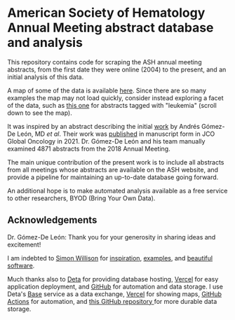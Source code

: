 # American Society of Hematology Annual Meeting abstract database and analysis

This repository contains code for scraping the ASH annual meeting abstracts, 
from the first date they were online (2004) to the present, and an initial analysis of this data.

A map of some of the data is available [here](https://ash-abstracts.vercel.app/base/abstracts_base). 
Since there are so many examples the map may not load quickly, 
consider instead exploring a facet of the data, 
such as [this one](https://ash-abstracts.vercel.app/base/abstracts_base?_facet_array=topics&topics__arraycontains=leukemia) for abstracts tagged with "leukemia" (scroll down to see the map).

It was inspired by an abstract describing the initial [work](https://doi.org/10.1182/blood-2019-130053) by Andrés Gómez-De León, MD *et al*. Their work was [published](https://pubmed.ncbi.nlm.nih.gov/?term=33909458) in manuscript form in JCO Global Oncology in 2021.
Dr. Gómez-De León and his team manually examined 4871 abstracts from the 2018 Annual Meeting. 

The main unique contribution of the present work is to include 
all abstracts from all meetings whose abstracts are available on the ASH website,
and provide a pipeline for maintaining an up-to-date database going forward.

An additional hope is to make automated analysis available as a free service to other researchers,
BYOD (Bring Your Own Data).

## Acknowledgements

Dr. Gómez-De León: Thank you for your generosity in sharing ideas and excitement!

I am indebted to [Simon Willison](https://simonwillison.net/) for [inspiration](https://youtu.be/Lig2gxPEZPo), [examples](https://datasette.io/examples), and [beautiful](https://github.com/simonw/datasette) [software](https://github.com/simonw/sqlite-utils). 

Much thanks also to [Deta](https://www.deta.sh/) for providing database hosting, [Vercel](https://ash-abstracts.vercel.app/base/abstracts_base) for easy application deployment, and [GitHub](https://github.com/) for automation and data storage. I use Deta's [Base](https://docs.deta.sh/docs/base/about/) service as a data exchange, [Vercel](https://vercel.com/) for showing maps, [GitHub Actions](https://github.com/features/actions) for automation, and [this GitHub repository ](https://github.com/cbeauhilton/ash-db) for more durable data storage.
